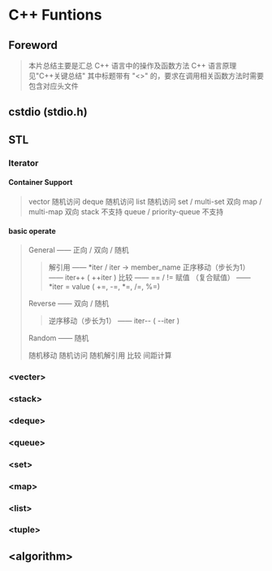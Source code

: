 <h1 = align "center"> C++ Funtions </h1>

## Foreword

> 本片总结主要是汇总 C++ 语言中的操作及函数方法
> C++ 语言原理见"C++关键总结"
> 其中标题带有 "<>" 的，要求在调用相关函数方法时需要包含对应头文件

## cstdio (stdio.h)

## STL

### Iterator

#### Container Support

> vector                    随机访问
> deque                     随机访问
> list                      随机访问
> set / multi-set           双向
> map / multi-map           双向
> stack                     不支持
> queue / priority-queue    不支持

#### basic operate

> General —— 正向 / 双向 / 随机
>
> > 解引用                  —— *iter / iter -> member_name
> > 正序移动（步长为1）       —— iter++ ( ++iter )
> > 比较                    —— == / !=
> > 赋值 （复合赋值）         —— *iter = value ( +=, -=, *=, /=, %=)
> 
> Reverse —— 双向 / 随机
>
> > 逆序移动（步长为1）       —— iter-- ( --iter )
> 
> Random  —— 随机
>
> 随机移动
> 随机访问
> 随机解引用
> 比较
> 间距计算

### \<vecter>

### \<stack>

### \<deque>

### \<queue>

### \<set>

### \<map>

### \<list>

### \<tuple>

## \<algorithm>
